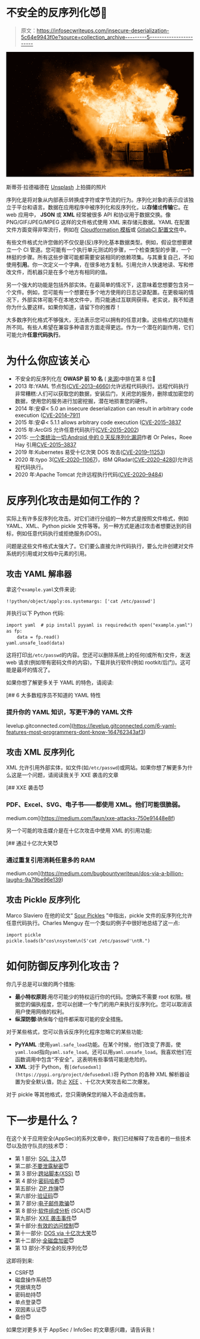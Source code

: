 # 不安全的反序列化😈🐝

> 原文：<https://infosecwriteups.com/insecure-deserialization-5c64e9943f0e?source=collection_archive---------5----------------------->

![](img/8aace66f37c97abd28b001ebe6c4a59b.png)

斯蒂芬·拉德福德在 [Unsplash](https://unsplash.com?utm_source=medium&utm_medium=referral) 上拍摄的照片

序列化是将对象从内部表示转换成字符或字节流的行为。序列化对象的表示应该独立于平台和语言。数据在应用程序中被序列化和反序列化，以**存储**或**传输**它。在 web 应用中， **JSON** 或 **XML** 经常被很多 API 和协议用于数据交换。像 PNG/GIF/JPEG/MPEG 这样的文件格式使用 XML 来存储元数据。YAML 在配置文件方面变得非常流行，例如在 [Cloudformation 模板](https://docs.aws.amazon.com/AWSCloudFormation/latest/UserGuide/template-formats.html)或 [GitlabCI 配置文件](https://docs.gitlab.com/ee/ci/yaml/)中。

有些文件格式允许您做的不仅仅是(反)序列化基本数据类型。例如，假设您想要建立一个 CI 管道。您可能有一个执行单元测试的步骤，一个检查类型的步骤，一个林挺的步骤。所有这些步骤可能都需要安装相同的依赖项集。与其重复自己，不如使用**引用**。你一次定义一个字典，在很多地方复制。引用允许人快速地读、写和修改文件，而机器只是在多个地方有相同的值。

另一个强大的功能是包括外部实体。在最简单的情况下，这意味着您想要包含另一个文件。例如，您可能有一个想要在多个地方使用的日志记录配置。在更极端的情况下，外部实体可能不在本地文件中，而只能通过互联网获得。老实说，我不知道你为什么要这样。如果你知道，请留下你的推荐！

大多数序列化格式不够强大，无法表示您可以拥有的任意对象。这些格式的功能有所不同。有些人希望在兼容多种语言方面走得更远。作为一个潜在的副作用，它们可能允许**任意代码执行**。

# 为什么你应该关心

*   不安全的反序列化在 **OWASP 前 10 名** ( [来源](https://owasp.org/www-project-top-ten/2017/A8_2017-Insecure_Deserialization))中排在第 8 位🐝
*   2013 年:YAML 节点包([CVE-2013–4660](https://cve.mitre.org/cgi-bin/cvename.cgi?name=CVE-2013-4660))允许远程代码执行。远程代码执行非常糟糕:人们可以获取您的数据，安装后门，关闭您的服务，删除或加密您的数据，使用您的服务进行加密挖掘，潜在地损害您的硬件。
*   2014 年:安卓< 5.0 an insecure deserialization can result in arbitrary code execution ([CVE-2014–7911](https://nvd.nist.gov/vuln/detail/CVE-2014-7911)
*   2015 年:安卓< 5.1.1 allows arbitrary code execution ([CVE-2015–3837](https://nvd.nist.gov/vuln/detail/CVE-2015-3837)
*   2015 年:ArcGIS 允许任意代码执行([CVE-2015–2002](https://nvd.nist.gov/vuln/detail/CVE-2015-2002))
*   2015: [一个类统治一切:Android 中的 0 天反序列化漏洞](https://www.usenix.org/system/files/conference/woot15/woot15-paper-peles.pdf)作者 Or Peles，Roee Hay 引用[CVE-2015–3837](https://nvd.nist.gov/vuln/detail/CVE-2015-3837)
*   2019 年:Kubernetes 易受十亿次笑 DOS 攻击([CVE-2019–11253](https://nvd.nist.gov/vuln/detail/CVE-2019-11253))
*   2020 年:typo 3([CVE-2020–11067](https://cve.mitre.org/cgi-bin/cvename.cgi?name=CVE-2020-11067))，IBM QRadar([CVE-2020–4280](https://cve.mitre.org/cgi-bin/cvename.cgi?name=CVE-2020-4280))允许远程代码执行。
*   2020 年:Apache Tomcat 允许远程执行代码([CVE-2020–9484](https://cve.mitre.org/cgi-bin/cvename.cgi?name=CVE-2020-9484))

# 反序列化攻击是如何工作的？

实际上有许多反序列化攻击。对它们进行分组的一种方式是按照文件格式，例如 YAML、XML、Python pickle 文件等等。另一种方式是通过攻击者想要达到的目标，例如任意代码执行或拒绝服务(DOS)。

问题是这些文件格式太强大了。它们要么直接允许代码执行，要么允许创建对文件系统的引用或对文档中元素的引用。

## 攻击 YAML 解串器

拿这个`example.yaml`文件来说:

```
!!python/object/apply:os.systemargs: ['cat /etc/passwd']
```

并执行以下 Python 代码:

```
import yaml  # pip install pyyaml is requiredwith open("example.yaml") as fp:
    data = fp.read()
yaml.unsafe_load(data)
```

这将打印出`/etc/passwd`的内容。您还可以删除系统上的任何(或所有)文件，发送 web 请求(例如带有密码文件的内容)，下载并执行软件(例如 rootkit/后门)。这可能是最坏的情况了。

如果你想了解更多关于 YAML 的特色，请阅读:

[](https://levelup.gitconnected.com/6-yaml-features-most-programmers-dont-know-164762343af3) [## 6 大多数程序员不知道的 YAML 特性

### 提升你的 YAML 知识，写更干净的 YAML 文件

levelup.gitconnected.com](https://levelup.gitconnected.com/6-yaml-features-most-programmers-dont-know-164762343af3) 

## 攻击 XML 反序列化

XML 允许引用外部实体，如文件(如`/etc/passwd`)或网站。如果你想了解更多为什么这是一个问题，请阅读我关于 XXE 袭击的文章

[](https://medium.com/faun/xxe-attacks-750e91448e8f) [## XXE 袭击😈

### PDF、Excel、SVG、电子书——都使用 XML。他们可能很脆弱。

medium.com](https://medium.com/faun/xxe-attacks-750e91448e8f) 

另一个可能的攻击媒介是在十亿次攻击中使用 XML 的引用功能:

[](https://medium.com/bugbountywriteup/dos-via-a-billion-laughs-9a79be96e139) [## 通过十亿次大笑😈

### 通过重复引用消耗任意多的 RAM

medium.com](https://medium.com/bugbountywriteup/dos-via-a-billion-laughs-9a79be96e139) 

## 攻击 Pickle 反序列化

Marco Slaviero 在他的论文“ [Sour Pickles](https://media.blackhat.com/bh-us-11/Slaviero/BH_US_11_Slaviero_Sour_Pickles_WP.pdf) ”中指出，pickle 文件的反序列化允许任意代码执行。Charles Menguy 在一个类似的例子中很好地总结了这一点:

```
import pickle
pickle.loads(b"cos\nsystem\n(S'cat /etc/passwd'\ntR.")
```

# 如何防御反序列化攻击？

你几乎总是可以做的两个措施:

*   **最小特权原则**:用尽可能少的特权运行你的代码。您确实不需要 root 权限。根据您的偏执程度，您可以创建一个专门的用户来执行反序列化。您可以取消该用户使用网络的权利。
*   **纵深防御**:确保每个组件都采取可能的安全措施。

对于某些格式，您可以告诉反序列化程序忽略它的某些功能:

*   **PyYAML** :使用`yaml.safe_load`功能。在某个时候，他们改变了界面，使`yaml.load`指向`yaml.safe_load`。还可以用`yaml.unsafe_load`。我喜欢他们在函数调用中包含“不安全”。这表明有些事情可能是危险的。
*   **XML** :对于 Python，有`[defusedxml](https://pypi.org/project/defusedxml)`将 Python 的各种 XML 解析器设置为安全默认值，防止 [XEE](https://medium.com/faun/xxe-attacks-750e91448e8f) 、十亿次大笑攻击和二次爆发。

对于 pickle 等其他格式，您只需确保您的输入不会造成伤害。

# 下一步是什么？

在这个关于应用安全(AppSec)的系列文章中，我们已经解释了攻击者的一些技术😈以及防守队员的技术😇：

*   第 1 部分: [SQL 注入](https://medium.com/faun/sql-injections-e8bc9a14c95)😈
*   第二部:[不要泄露秘密](https://levelup.gitconnected.com/leaking-secrets-240a3484cb80)😇
*   第 3 部分:[跨站脚本(XSS)](https://levelup.gitconnected.com/cross-site-scripting-xss-fd374ce71b2f) 😈
*   第 4 部分:[密码哈希](https://levelup.gitconnected.com/password-hashing-eb3b97684636)😇
*   第五部分: [ZIP 炸弹](https://medium.com/bugbountywriteup/zip-bombs-30337a1b0112)😈
*   第六部分:[验证码](https://medium.com/plain-and-simple/captcha-500991bd90a3)😇
*   第 7 部分:[电子邮件欺骗](https://medium.com/bugbountywriteup/email-spoofing-9da8d33406bf)😈
*   第 8 部分:[软件组成分析](https://medium.com/python-in-plain-english/software-composition-analysis-sca-7e573214a98e) (SCA)😇
*   第九部分: [XXE 袭击事件](https://medium.com/faun/xxe-attacks-750e91448e8f)😈
*   第十部分:[有效的访问控制](https://levelup.gitconnected.com/effective-access-control-331f883cb0ff)😇
*   第十一部分: [DOS via 十亿次大笑](https://medium.com/bugbountywriteup/dos-via-a-billion-laughs-9a79be96e139)😈
*   第十二部分:[全磁盘加密](https://medium.com/faun/full-disk-encryption-2090489f9760)😇
*   第 13 部分:不安全的反序列化😈

这即将到来:

*   CSRF😈
*   磁盘操作系统😈
*   凭据填充😈
*   密码劫持😈
*   单点登录😇
*   双因素认证😇
*   备份😇

如果您对更多关于 AppSec / InfoSec 的文章感兴趣，请告诉我！